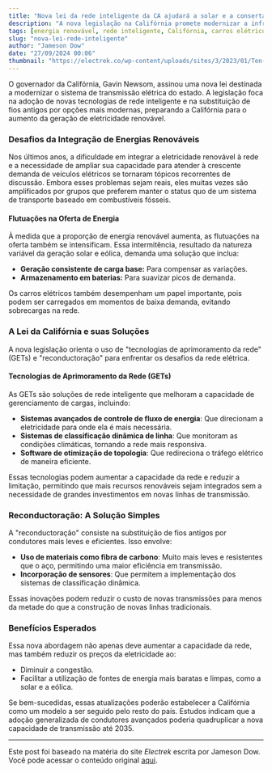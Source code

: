 ```yaml
---
title: "Nova lei da rede inteligente da CA ajudará a solar e a consertar a rede simplesmente substituindo fios"
description: "A nova legislação na Califórnia promete modernizar a infraestrutura elétrica, integrando tecnologias avançadas e promovendo a energia renovável."
tags: [energia renovável, rede inteligente, Califórnia, carros elétricos]
slug: "nova-lei-rede-inteligente"
author: "Jameson Dow"
date: "27/09/2024 00:06"
thumbnail: "https://electrek.co/wp-content/uploads/sites/3/2023/01/Ten-West-Link.jpg?quality=82&strip=all&w=1200"
---
```


O governador da Califórnia, Gavin Newsom, assinou uma nova lei destinada a modernizar o sistema de transmissão elétrica do estado. A legislação foca na adoção de novas tecnologias de rede inteligente e na substituição de fios antigos por opções mais modernas, preparando a Califórnia para o aumento da geração de eletricidade renovável.

### Desafios da Integração de Energias Renováveis

Nos últimos anos, a dificuldade em integrar a eletricidade renovável à rede e a necessidade de ampliar sua capacidade para atender à crescente demanda de veículos elétricos se tornaram tópicos recorrentes de discussão. Embora esses problemas sejam reais, eles muitas vezes são amplificados por grupos que preferem manter o status quo de um sistema de transporte baseado em combustíveis fósseis.

#### Flutuações na Oferta de Energia

À medida que a proporção de energia renovável aumenta, as flutuações na oferta também se intensificam. Essa intermitência, resultado da natureza variável da geração solar e eólica, demanda uma solução que inclua:
- **Geração consistente de carga base:** Para compensar as variações.
- **Armazenamento em baterias:** Para suavizar picos de demanda.

Os carros elétricos também desempenham um papel importante, pois podem ser carregados em momentos de baixa demanda, evitando sobrecargas na rede.

### A Lei da Califórnia e suas Soluções

A nova legislação orienta o uso de "tecnologias de aprimoramento da rede" (GETs) e "reconductoração" para enfrentar os desafios da rede elétrica.

#### Tecnologias de Aprimoramento da Rede (GETs)

As GETs são soluções de rede inteligente que melhoram a capacidade de gerenciamento de cargas, incluindo:
- **Sistemas avançados de controle de fluxo de energia**: Que direcionam a eletricidade para onde ela é mais necessária.
- **Sistemas de classificação dinâmica de linha**: Que monitoram as condições climáticas, tornando a rede mais responsiva.
- **Software de otimização de topologia**: Que redireciona o tráfego elétrico de maneira eficiente.

Essas tecnologias podem aumentar a capacidade da rede e reduzir a limitação, permitindo que mais recursos renováveis sejam integrados sem a necessidade de grandes investimentos em novas linhas de transmissão.

### Reconductoração: A Solução Simples

A "reconductoração" consiste na substituição de fios antigos por condutores mais leves e eficientes. Isso envolve:
- **Uso de materiais como fibra de carbono**: Muito mais leves e resistentes que o aço, permitindo uma maior eficiência em transmissão.
- **Incorporação de sensores**: Que permitem a implementação dos sistemas de classificação dinâmica.

Essas inovações podem reduzir o custo de novas transmissões para menos da metade do que a construção de novas linhas tradicionais.

### Benefícios Esperados

Essa nova abordagem não apenas deve aumentar a capacidade da rede, mas também reduzir os preços da eletricidade ao:
- Diminuir a congestão.
- Facilitar a utilização de fontes de energia mais baratas e limpas, como a solar e a eólica.

Se bem-sucedidas, essas atualizações poderão estabelecer a Califórnia como um modelo a ser seguido pelo resto do país. Estudos indicam que a adoção generalizada de condutores avançados poderia quadruplicar a nova capacidade de transmissão até 2035.

---

Este post foi baseado na matéria do site *Electrek* escrita por Jameson Dow. Você pode acessar o conteúdo original [aqui](https://electrek.co/2024/09/26/new-ca-smart-grid-law-will-help-solar-and-fix-the-grid-by-simply-replacing-wires/).